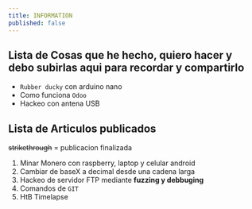 ```yaml
---
title: INFORMATION
published: false
---
```


## [](#header-2)Lista de Cosas que he hecho, quiero hacer y debo subirlas aqui para recordar y compartirlo

*   `Rubber ducky` con arduino nano
*   Como funciona `Odoo`
*   Hackeo con antena USB

## [](#header-2)Lista de Articulos publicados
~~strikethrough~~ = publicacion finalizada

1.  Minar Monero con raspberry, laptop y celular android
1.  Cambiar de baseX a decimal desde una cadena larga
1.  Hackeo de servidor FTP mediante **fuzzing y debbuging**
1.  Comandos de `GIT`
1.  HtB Timelapse

